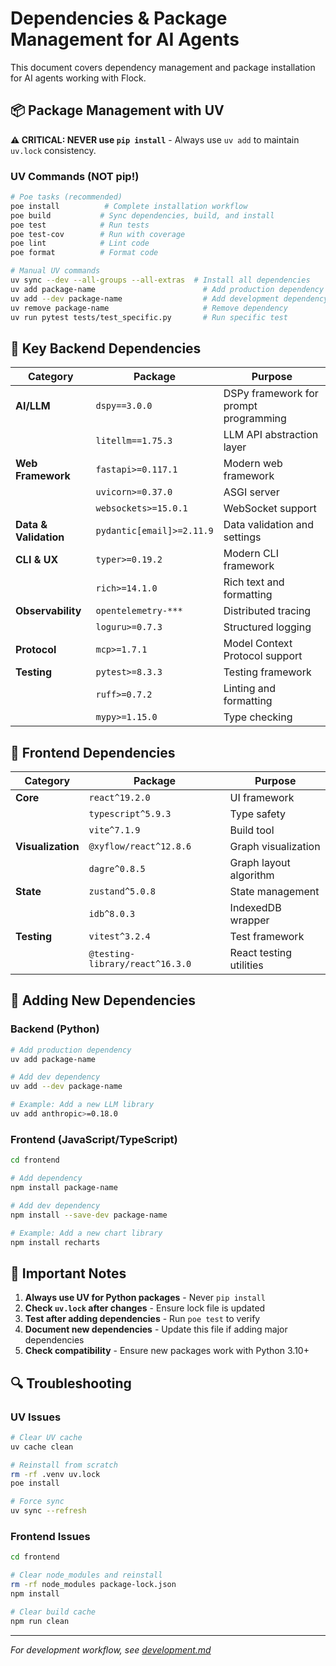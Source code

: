 # Dependencies & Package Management for AI Agents

This document covers dependency management and package installation for AI agents working with Flock.

## 📦 Package Management with UV

**⚠️ CRITICAL: NEVER use `pip install`** - Always use `uv add` to maintain `uv.lock` consistency.

### UV Commands (NOT pip!)

```bash
# Poe tasks (recommended)
poe install          # Complete installation workflow
poe build           # Sync dependencies, build, and install
poe test            # Run tests
poe test-cov        # Run with coverage
poe lint            # Lint code
poe format          # Format code

# Manual UV commands
uv sync --dev --all-groups --all-extras  # Install all dependencies
uv add package-name                        # Add production dependency
uv add --dev package-name                  # Add development dependency
uv remove package-name                     # Remove dependency
uv run pytest tests/test_specific.py       # Run specific test
```

## 🐍 Key Backend Dependencies

| Category | Package | Purpose |
|----------|---------|---------|
| **AI/LLM** | `dspy==3.0.0` | DSPy framework for prompt programming |
| | `litellm==1.75.3` | LLM API abstraction layer |
| **Web Framework** | `fastapi>=0.117.1` | Modern web framework |
| | `uvicorn>=0.37.0` | ASGI server |
| | `websockets>=15.0.1` | WebSocket support |
| **Data & Validation** | `pydantic[email]>=2.11.9` | Data validation and settings |
| **CLI & UX** | `typer>=0.19.2` | Modern CLI framework |
| | `rich>=14.1.0` | Rich text and formatting |
| **Observability** | `opentelemetry-***` | Distributed tracing |
| | `loguru>=0.7.3` | Structured logging |
| **Protocol** | `mcp>=1.7.1` | Model Context Protocol support |
| **Testing** | `pytest>=8.3.3` | Testing framework |
| | `ruff>=0.7.2` | Linting and formatting |
| | `mypy>=1.15.0` | Type checking |

## 🎨 Frontend Dependencies

| Category | Package | Purpose |
|----------|---------|---------|
| **Core** | `react^19.2.0` | UI framework |
| | `typescript^5.9.3` | Type safety |
| | `vite^7.1.9` | Build tool |
| **Visualization** | `@xyflow/react^12.8.6` | Graph visualization |
| | `dagre^0.8.5` | Graph layout algorithm |
| **State** | `zustand^5.0.8` | State management |
| | `idb^8.0.3` | IndexedDB wrapper |
| **Testing** | `vitest^3.2.4` | Test framework |
| | `@testing-library/react^16.3.0` | React testing utilities |

## 🔧 Adding New Dependencies

### Backend (Python)

```bash
# Add production dependency
uv add package-name

# Add dev dependency
uv add --dev package-name

# Example: Add a new LLM library
uv add anthropic>=0.18.0
```

### Frontend (JavaScript/TypeScript)

```bash
cd frontend

# Add dependency
npm install package-name

# Add dev dependency
npm install --save-dev package-name

# Example: Add a new chart library
npm install recharts
```

## 🚨 Important Notes

1. **Always use UV for Python packages** - Never `pip install`
2. **Check `uv.lock` after changes** - Ensure lock file is updated
3. **Test after adding dependencies** - Run `poe test` to verify
4. **Document new dependencies** - Update this file if adding major dependencies
5. **Check compatibility** - Ensure new packages work with Python 3.10+

## 🔍 Troubleshooting

### UV Issues

```bash
# Clear UV cache
uv cache clean

# Reinstall from scratch
rm -rf .venv uv.lock
poe install

# Force sync
uv sync --refresh
```

### Frontend Issues

```bash
cd frontend

# Clear node_modules and reinstall
rm -rf node_modules package-lock.json
npm install

# Clear build cache
npm run clean
```

---

*For development workflow, see [development.md](./development.md)*
